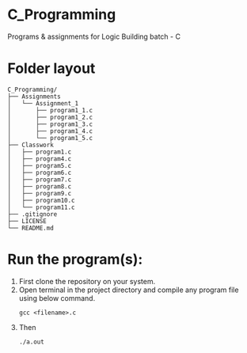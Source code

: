 # C_Programming
Programs &amp; assignments for Logic Building batch - C

# Folder layout

```
C_Programming/
├── Assignments
│   └── Assignment_1
│       ├── program1_1.c
│       ├── program1_2.c
│       ├── program1_3.c
│       ├── program1_4.c
│       └── program1_5.c
├── Classwork
│   ├── program1.c
│   ├── program4.c
│   ├── program5.c
│   ├── program6.c
│   ├── program7.c
│   ├── program8.c
│   ├── program9.c
│   ├── program10.c
│   └── program11.c
├── .gitignore
├── LICENSE
└── README.md
```
# Run the program(s):
  1) First clone the repository on your system.
  2) Open terminal in the project directory and compile any program file using below command. 
 	 ```
	 gcc <filename>.c
	 ```
  3) Then
  	 ```
  	 ./a.out
  	 ```

